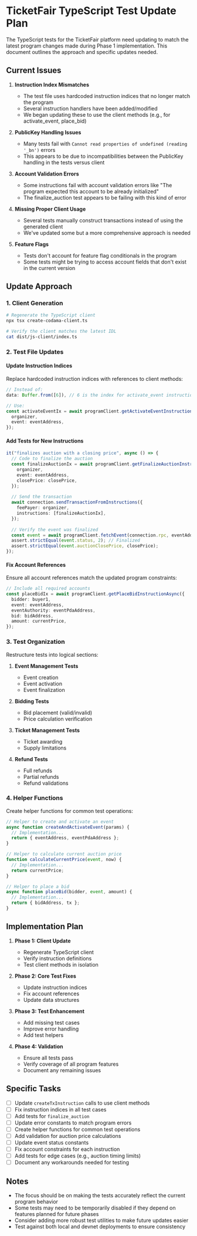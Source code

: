 # TicketFair TypeScript Test Update Plan

The TypeScript tests for the TicketFair platform need updating to match the latest program changes made during Phase 1 implementation. This document outlines the approach and specific updates needed.

## Current Issues

1. **Instruction Index Mismatches**
   - The test file uses hardcoded instruction indices that no longer match the program
   - Several instruction handlers have been added/modified
   - We began updating these to use the client methods (e.g., for activate_event, place_bid)

2. **PublicKey Handling Issues**
   - Many tests fail with `Cannot read properties of undefined (reading '_bn')` errors
   - This appears to be due to incompatibilities between the PublicKey handling in the tests versus client

3. **Account Validation Errors**
   - Some instructions fail with account validation errors like "The program expected this account to be already initialized"
   - The finalize_auction test appears to be failing with this kind of error

4. **Missing Proper Client Usage**
   - Several tests manually construct transactions instead of using the generated client
   - We've updated some but a more comprehensive approach is needed

5. **Feature Flags**
   - Tests don't account for feature flag conditionals in the program
   - Some tests might be trying to access account fields that don't exist in the current version

## Update Approach

### 1. Client Generation

```bash
# Regenerate the TypeScript client
npx tsx create-codama-client.ts

# Verify the client matches the latest IDL
cat dist/js-client/index.ts
```

### 2. Test File Updates

#### Update Instruction Indices

Replace hardcoded instruction indices with references to client methods:

```typescript
// Instead of:
data: Buffer.from([6]), // 6 is the index for activate_event instruction

// Use:
const activateEventIx = await programClient.getActivateEventInstructionAsync({
  organizer,
  event: eventAddress,
});
```

#### Add Tests for New Instructions

```typescript
it("finalizes auction with a closing price", async () => {
  // Code to finalize the auction
  const finalizeAuctionIx = await programClient.getFinalizeAuctionInstructionAsync({
    organizer,
    event: eventAddress,
    closePrice: closePrice,
  });
  
  // Send the transaction
  await connection.sendTransactionFromInstructions({
    feePayer: organizer,
    instructions: [finalizeAuctionIx],
  });
  
  // Verify the event was finalized
  const event = await programClient.fetchEvent(connection.rpc, eventAddress);
  assert.strictEqual(event.status, 2); // Finalized
  assert.strictEqual(event.auctionClosePrice, closePrice);
});
```

#### Fix Account References

Ensure all account references match the updated program constraints:

```typescript
// Include all required accounts
const placeBidIx = await programClient.getPlaceBidInstructionAsync({
  bidder: buyer1,
  event: eventAddress,
  eventAuthority: eventPdaAddress,
  bid: bidAddress,
  amount: currentPrice,
});
```

### 3. Test Organization

Restructure tests into logical sections:

1. **Event Management Tests**
   - Event creation
   - Event activation
   - Event finalization
   
2. **Bidding Tests**
   - Bid placement (valid/invalid)
   - Price calculation verification
   
3. **Ticket Management Tests**
   - Ticket awarding
   - Supply limitations
   
4. **Refund Tests**
   - Full refunds
   - Partial refunds
   - Refund validations

### 4. Helper Functions

Create helper functions for common test operations:

```typescript
// Helper to create and activate an event
async function createAndActivateEvent(params) {
  // Implementation...
  return { eventAddress, eventPdaAddress };
}

// Helper to calculate current auction price
function calculateCurrentPrice(event, now) {
  // Implementation...
  return currentPrice;
}

// Helper to place a bid
async function placeBid(bidder, event, amount) {
  // Implementation...
  return { bidAddress, tx };
}
```

## Implementation Plan

1. **Phase 1: Client Update**
   - Regenerate TypeScript client
   - Verify instruction definitions
   - Test client methods in isolation

2. **Phase 2: Core Test Fixes**
   - Update instruction indices
   - Fix account references
   - Update data structures

3. **Phase 3: Test Enhancement**
   - Add missing test cases
   - Improve error handling
   - Add test helpers

4. **Phase 4: Validation**
   - Ensure all tests pass
   - Verify coverage of all program features
   - Document any remaining issues

## Specific Tasks

- [ ] Update `createTxInstruction` calls to use client methods
- [ ] Fix instruction indices in all test cases
- [ ] Add tests for `finalize_auction`
- [ ] Update error constants to match program errors
- [ ] Create helper functions for common test operations
- [ ] Add validation for auction price calculations
- [ ] Update event status constants
- [ ] Fix account constraints for each instruction
- [ ] Add tests for edge cases (e.g., auction timing limits)
- [ ] Document any workarounds needed for testing

## Notes

- The focus should be on making the tests accurately reflect the current program behavior
- Some tests may need to be temporarily disabled if they depend on features planned for future phases
- Consider adding more robust test utilities to make future updates easier
- Test against both local and devnet deployments to ensure consistency